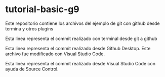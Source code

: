 # tutorial-basic-g9
Este repositorio contiene los archivos del ejemplo de git con github desde termina y otros plugins

Esta linea representa el commit realizado con terminal desde git a github

Esta linea representa el commit realizado desde Github Desktop. Este archivo fue modificado con Visual Studio Code.

Esta linea representa el commit realizado desde Visual Studio Code con ayuda de Source Control.
